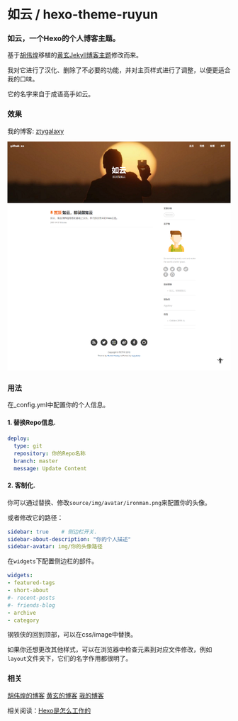 #  如云 / hexo-theme-ruyun

### 如云，一个Hexo的个人博客主题。

基于[胡伟煌](http://www.huweihuang.com/)移植的[黄玄Jekyll博客主题](https://github.com/Huxpro/huxpro.github.io)修改而来。

我对它进行了汉化、删除了不必要的功能，并对主页样式进行了调整，以便更适合我的口味。

它的名字来自于成语高手如云。

### 效果
我的博客: [ztygalaxy](https://ztygalaxy.github.io)

![demo](demo.png)

### 用法

在_config.yml中配置你的个人信息。

#### 1. 替换Repo信息.

```yml
deploy:
  type: git
  repository: 你的Repo名称
  branch: master
  message: Update Content
```

#### 2. 客制化.

你可以通过替换、修改`source/img/avatar/ironman.png`来配置你的头像。

或者修改它的路径：

```yml
sidebar: true    # 侧边栏开关.
sidebar-about-description: "你的个人描述"
sidebar-avatar: img/你的头像路径
```

在`widgets`下配置侧边栏的部件。

```yml
widgets:
- featured-tags
- short-about
#- recent-posts
#- friends-blog
- archive
- category
```

钢铁侠的回到顶部，可以在css/image中替换。

如果你还想更改其他样式，可以在浏览器中检查元素到对应文件修改，例如`layout`文件夹下，它们的名字作用都很明了。

### 相关

[胡伟煌的博客](http://www.huweihuang.com/)    [黄玄的博客]( http://huangxuan.me/ )    [我的博客](https://ztygalaxy.github.io)

相关阅读：[Hexo是怎么工作的](http://coderunthings.com/2017/08/20/howhexoworks/)